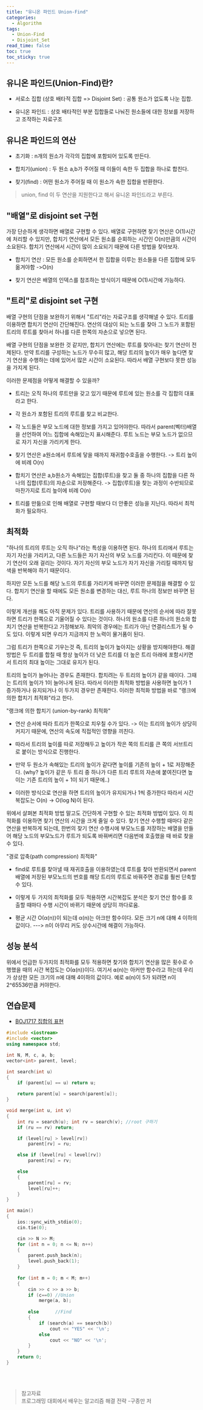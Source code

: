 ```yaml
---
title: "유니온 파인드 Union-Find"
categories:
  - Algorithm
tags:
  - Union-Find
  - Disjoint_Set
read_time: false
toc: true
toc_sticky: true
---
```



## 유니온 파인드(Union-Find)란?

- 서로소 집합 (상호 배타적 집합 => Disjoint Set) : 공통 원소가 없도록 나눈 집합.
 
- 유니온 파인드 : 상호 배타적인 부분 집합들로 나눠진 원소들에 대한 정보를 저장하고 조작하는 자료구조


## 유니온 파인드의 연산

- 초기화 : n개의 원소가 각각의 집합에 포함되어 있도록 만든다.

- 합치기(union) : 두 원소 a,b가 주어질 때 이들이 속한 두 집합을 하나로 합친다.

- 찾기(find) : 어떤 원소가 주어질 때 이 원소가 속한 집합을 반환한다.

>union, find 이 두 연산을 지원한다고 해서 유니온 파인드라고 부른다.


## "배열"로 disjoint set 구현

가장 단순하게 생각하면 배열로 구현할 수 있다. 배열로 구현하면 찾기 연산은 O(1)시간에 처리할 수 있지만, 합치기 연산에서
모든 원소를 순회하는 시간인 O(n)만큼의 시간이 소요된다. 합치기 연산에서 시간이 많이 소요되기 때문에 다른 방법을 찾아보자.

- 합치기 연산 : 모든 원소를 순회하면서 한 집합을 이루는 원소들을 다른 집합에 모두 옮겨야함 ->O(n)

- 찾기 연산은 배열의 인덱스를 참조하는 방식이기 때문에 O(1)시간에 가능하다.


## "트리"로 disjoint set 구현

배열 구현의 단점을 보완하기 위해서 "트리"라는 자료구조를 생각해낼 수 있다. 트리를 이용하면 합치기 연산이 간단해진다. 
연산의 대상이 되는 노드를 찾아 그 노드가 포함된 트리의 루트를 찾아서 하나를 다른 한쪽의 자손으로 넣으면 된다.

배열 구현의 단점을 보완한 것 같지만, 합치기 연산에는 루트를 찾아내는 찾기 연산이 전제된다. 만약 트리를 구성하는 노드가 무수히 많고, 
해당 트리의 높이가 매우 높다면 찾기 연산을 수행하는 데에 있어서 많은 시간이 소요된다. 따라서 배열 구현보다 못한 성능을 가지게 된다.

이러한 문제점을 어떻게 해결할 수 있을까?

- 트리는 오직 하나의 루트만을 갖고 있기 때문에 루트에 있는 원소를 각 집합의 대표라고 한다.

- 각 원소가 포함된 트리의 루트를 찾고 비교한다.

- 각 노드들은 부모 노드에 대한 정보를 가지고 있어야한다. 따라서 parent(벡터)배열을 선언하여 어느 집합에 속해있는지 표시해준다. 루트 노드는 부모 노드가 없으므로 자기 자신을 가리키게 한다.

- 찾기 연산은 a원소에서 루트에 닿을 때까지 재귀함수호출을 수행한다. -> 트리 높이에 비례 O(n)

- 합치기 연산은 a,b원소가 속해있는 집합(루트)을 찾고 둘 중 하나의 집합을 다른 하나의 집합(루트)의 자손으로 저장해준다. -> 집합(루트)을 찾는 과정이 수반되므로 마찬가지로 트리 높이에 비례 O(n)

- 트리를 만듦으로 인해 배열로 구현할 때보다 더 안좋은 성능을 지닌다. 따라서 최적화가 필요하다.


## 최적화

"하나의 트리의 루트는 오직 하나"라는 특성을 이용하면 된다. 하나의 트리에서 루트는 자기 자신을 가리키고, 다른 노드들은 자기 자신의 부모 노드를 가리킨다. 이 때문에 찾기 연산이 오래 걸리는 것이다. 자기 자신의 부모 노드가 자기 자신을 가리킬 때까지 탐색을 반복해야 하기 때문이다.

하지만 모든 노드를 해당 노드의 루트를 가리키게 바꾸면 이러한 문제점을 해결할 수 있다. 합치기 연산을 할 때에도 모든 원소를 변경하는 대신, 루트 하나의 정보만 바꾸면 된다.

이렇게 개선을 해도 아직 문제가 있다. 트리를 사용하기 때문에 연산의 순서에 따라 잘못하면 트리가 한쪽으로 기울어질 수 있다는 것이다.
하나의 원소를 다른 하나의 원소와 합치기 연산을 반복한다고 가정해보자. 최악의 경우에는 트리가 아닌 연결리스트가 될 수도 있다.
이렇게 되면 우리가 지금까지 한 노력이 물거품이 된다.

그럼 트리가 한쪽으로 기우는것 즉, 트리의 높이가 높아지는 상황을 방지해야한다.
해결 방법은 두 트리를 합칠 때 항상 높이가 더 낮은 트리를 더 높은 트리 아래에 포함시키면서 트리의 최대 높이는 그대로 유지가 된다.

트리의 높이가 늘어나는 경우도 존재한다. 합치려는 두 트리의 높이가 같을 때이다. 그때는 트리의 높이가 1이 늘어나게 된다.
따라서 이러한 최적화 방법을 사용하면 높이가 1 증가하거나 유지되거나 이 두가지 경우만 존재한다.
이러한 최적화 방법을 바로 "랭크에 의한 합치기 최적화"라고 한다.

"랭크에 의한 합치기 (union-by-rank) 최적화"

- 연산 순서에 따라 트리가 한쪽으로 치우칠 수가 있다. -> 이는 트리의 높이가 상당히 커지기 때문에, 연산의 속도에 직접적인 영향을 끼친다.

- 따라서 트리의 높이를 따로 저장해두고 높이가 작은 쪽의 트리를 큰 쪽의 서브트리로 붙이는 방식으로 진행한다.

- 만약 두 원소가 속해있는 트리의 높이가 같다면 높이를 기존의 높이 + 1로 저장해준다.
	(why? 높이가 같은 두 트리 중 하나가 다른 트리 루트의 자손에 붙여진다면 높이는 기존 트리의 높이 + 1이 되기 때문에..) 

- 이러한 방식으로 연산을 하면 트리의 높이가 유지되거나 1씩 증가한다 따라서 시간복잡도는 O(n) -> O(log N)이 된다.


위에서 살펴본 최적화 방법 말고도 간단하게 구현할 수 있는 최적화 방법이 있다.
이 최적화를 이용하면 찾기 연산의 시간을 크게 줄일 수 있다. 찾기 연산 수행할 때마다 같은 연산을 반복하게 되는데,
한번의 찾기 연산 수행시에 부모노드를 저장하는 배열을 만들어 해당 노드의 부모노드가 루트가 되도록 바꿔버리면 다음번에 호출했을 때 바로 찾을 수 있다. 

"경로 압축(path compression) 최적화"

- find로 루트를 찾아낼 때 재귀호출을 이용하였는데 루트를 찾아 반환되면서 parent배열에 저장된 부모노드의 번호를 해당 트리의 루트로 바꿔주면 경로를 훨씬 단축할 수 있다.

- 이렇게 두 가지의 최적화를 모두 적용하면 시간복잡도 분석은 찾기 연산 함수를 호출할 때마다 수행 시간이 바뀌기 때문에 상당히 까다로움.

- 평균 시간 O(α(n))이 되는데 α(n)는 아크만 함수이다. 모든 크기 n에 대해 4 이하의 값이다. ---> n이 아무리 커도 상수시간에 해결이 가능하다.


## 성능 분석

위에서 언급한 두가지의 최적화를 모두 적용하면 찾기와 합치기 연산을 많은 횟수로 수행했을 때의 시간 복잡도는 O(⍺(n))이다.
여기서 ⍺(n)는 아커만 함수라고 하는데 우리가 상상한 모든 크기의 n에 대해 4이하의 값이다.
예로 ⍺(n)이 5가 되려면 n이 2^65536만큼 커야한다.


## 연습문제

- [BOJ1717 집합의 표현](https://www.acmicpc.net/problem/1717)

```cpp
#include <iostream>
#include <vector>
using namespace std;

int N, M, c, a, b;
vector<int> parent, level;

int search(int u) 
{
	if (parent[u] == u) return u;

	return parent[u] = search(parent[u]);
}

void merge(int u, int v) 
{
	int ru = search(u); int rv = search(v); //root 구하기
	if (ru == rv) return;

	if (level[ru] > level[rv]) 
		parent[rv] = ru;

	else if (level[ru] < level[rv])
		parent[ru] = rv;

	else
	{
		parent[ru] = rv;
		level[ru]++;
	}
}

int main() 
{
	ios::sync_with_stdio(0);
	cin.tie(0);

	cin >> N >> M;
	for (int n = 0; n <= N; n++) 
	{
		parent.push_back(n);
		level.push_back(1);
	}
	
	for (int m = 0; m < M; m++)
	{
		cin >> c >> a >> b;
		if (c==0) //Union
			merge(a, b);
		
		else	  //Find
		{
			if (search(a) == search(b))
				cout << "YES" << '\n';
			else
				cout << "NO" << '\n';
		}
	}
	return 0;
}
```


<br><br>
>참고자료<br>
>프로그래밍 대회에서 배우는 알고리즘 해결 전략 -구종만 저